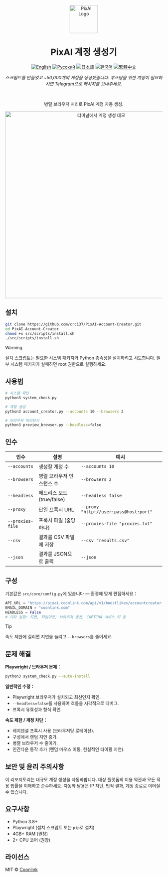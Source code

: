 <div align="center">
  <a href="https://github.com/coonlink">
    <img width="90px" src="https://raw.coonlink.com/cloud/PixAI Daily/logo.svg" alt="PixAI Logo" />
  </a>
  <h1>PixAI 계정 생성기</h1>

[![English](https://img.shields.io/badge/lang-English%20🇺🇸-white)](README.md)
[![Русский](https://img.shields.io/badge/язык-Русский%20🇷🇺-white)](README.ru.md)
[![日本語](https://img.shields.io/badge/言語-日本語%20🇯🇵-white)](README.ja.md)
[![한국어](https://img.shields.io/badge/언어-한국어%20🇰🇷-white)](README.ko.md)
[![繁體中文](https://img.shields.io/badge/語言-繁體中文%20🇹🇼-white)](README.zh-TW.md)

<i>스크립트를 만들었고 ~50,000개의 계정을 생성했습니다. 부스팅을 위한 계정이 필요하시면 Telegram으로 메시지를 보내주세요.</i>
</div>

<br />

<div align="center">
  <p>병렬 브라우저 처리로 PixAI 계정 자동 생성.</p>
  <img width="600" src="https://raw.coonlink.com/cloud/photo_5974064291013316193_x.jpg" alt="터미널에서 계정 생성 데모" />
</div>

## 설치

```bash
git clone https://github.com/crc137/PixAI-Account-Creator.git
cd PixAI-Account-Creator
chmod +x src/scripts/install.sh
./src/scripts/install.sh
```

> [!WARNING]  
> 설치 스크립트는 필요한 시스템 패키지와 Python 종속성을 설치하려고 시도합니다. 일부 시스템 패키지가 실패하면 root 권한으로 실행하세요.

## 사용법

```bash
# 시스템 확인
python3 system_check.py

# 계정 생성
python3 account_creator.py --accounts 10 --browsers 2

# 브라우저 미리보기
python3 preview_browser.py --headless=false
```

## 인수

| 인수             | 설명                                     | 예시                             |
|------------------|------------------------------------------|----------------------------------|
| `--accounts`     | 생성할 계정 수                           | `--accounts 10`                  |
| `--browsers`     | 병렬 브라우저 인스턴스 수                | `--browsers 2`                   |
| `--headless`     | 헤드리스 모드 (true/false)               | `--headless false`               |
| `--proxy`        | 단일 프록시 URL                          | `--proxy "http://user:pass@host:port"` |
| `--proxies-file` | 프록시 파일 (줄당 하나)                  | `--proxies-file "proxies.txt"`   |
| `--csv`          | 결과를 CSV 파일에 저장                   | `--csv "results.csv"`            |
| `--json`         | 결과를 JSON으로 출력                     | `--json`                         |

## 구성

기본값은 `src/core/config.py`에 있습니다 — 환경에 맞게 편집하세요：

```python
API_URL = "https://pixai.coonlink.com/api/v1/boostlikes/accountcreator-add"
EMAIL_DOMAIN = "coonlink.com"
HEADLESS = False
# 기타 설정: 지연, 타임아웃, 브라우저 옵션, CAPTCHA 서비스 키 등
```

> [!TIP]  
> 속도 제한에 걸리면 지연을 늘리고 `--browsers`를 줄이세요.

## 문제 해결

**Playwright / 브라우저 문제：**

```bash
python3 system_check.py --auto-install
```

**일반적인 수정：**

- Playwright 브라우저가 설치되고 최신인지 확인.
- `--headless=false`를 사용하여 흐름을 시각적으로 디버그.
- 프록시 유효성과 형식 확인.

**속도 제한 / 계정 차단：**

- 레지덴셜 프록시 사용 (브라우저당 로테이션).
- 구성에서 랜덤 지연 증가.
- 병렬 브라우저 수 줄이기.
- 인간다운 동작 추가 (랜덤 마우스 이동, 현실적인 타이핑 지연).

## 보안 및 윤리 주의사항

이 리포지토리는 대규모 계정 생성을 자동화합니다. 대상 플랫폼의 이용 약관과 모든 적용 법률을 이해하고 준수하세요. 자동화 남용은 IP 차단, 법적 결과, 계정 종료로 이어질 수 있습니다.

## 요구사항

- Python 3.8+
- Playwright (설치 스크립트 또는 `pip`로 설치)
- 4GB+ RAM (권장)
- 2+ CPU 코어 (권장)

## 라이선스

MIT © [Coonlink](https://coonlink.com)
